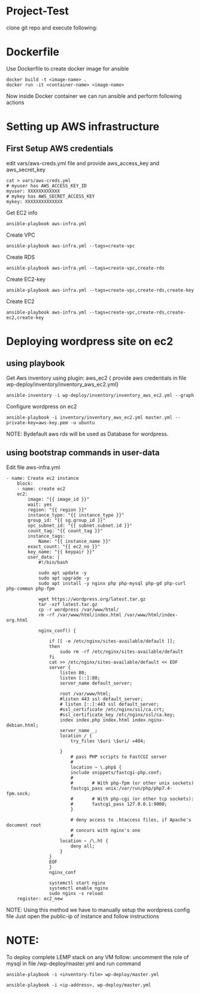 # Project-Test

clone git repo and execute following:

# Dockerfile
Use Dockerfile to create docker image for ansible 

    docker build -t <image-name> .
    docker run -it <container-name> <image-name>

Now inside Docker container we can run ansible and perform following actions
# Setting up AWS infrastructure
## First Setup AWS credentials
edit vars/aws-creds.yml file and provide aws_access_key and aws_secret_key

    cat > vars/aws-creds.yml
    # myuser has AWS_ACCESS_KEY_ID
    myuser: XXXXXXXXXXXX
    # mykey has AWS_SECRET_ACCESS_KEY
    mykey: XXXXXXXXXXXXXX
 
Get EC2 info

    ansible-playbook aws-infra.yml

Create VPC

    ansible-playbook aws-infra.yml --tags=create-vpc

Create RDS

    ansible-playbook aws-infra.yml --tags=create-vpc,create-rds

Create EC2-key

    ansible-playbook aws-infra.yml --tags=create-vpc,create-rds,create-key

Create EC2

    ansible-playbook aws-infra.yml --tags=create-vpc,create-rds,create-ec2,create-key

# Deploying wordpress site on ec2 
## using playbook

Get Aws inventory using plugin: aws_ec2 { provide aws credentials in file wp-deploy/inventory/inventory_aws_ec2.yml}

    ansible-inventory -i wp-deploy/inventory/inventory_aws_ec2.yml --graph
Configure wordpress on ec2

    ansible-playbook -i inventory/inventory_aws_ec2.yml master.yml --private-key=aws-key.pem -u ubuntu 
NOTE:
Bydefault aws rds will be used as Database for wordpress.

## using bootstrap commands in user-data

Edit file aws-infra.yml

    - name: Create ec2 instance
        block:
        - name: create ec2
        ec2:
            image: "{{ image_id }}"
            wait: yes
            region: "{{ region }}"
            instance_type: "{{ instance_type }}"
            group_id: "{{ sg.group_id }}"
            vpc_subnet_id: "{{ subnet.subnet.id }}"
            count_tag: "{{ count_tag }}"
            instance_tags:
                Name: "{{ instance_name }}"
            exact_count: "{{ ec2_no }}"
            key_name: "{{ keypair }}"
            user_data: |
                #!/bin/bash

                sudo apt update -y
                sudo apt upgrade -y
                sudo apt install -y nginx php php-mysql php-gd php-curl php-common php-fpm

                wget https://wordpress.org/latest.tar.gz
                tar -xzf latest.tar.gz
                cp -r wordpress /var/www/html/
                rm -rf /var/www/html/index.html /var/www/html/index-org.html

                nginx_conf() {
                
                    if [[ -e /etc/nginx/sites-available/default ]];
                    then
                        sudo rm -rf /etc/nginx/sites-available/default
                    fi
                    cat >> /etc/nginx/sites-available/default << EOF
                    server {
                        listen 80;
                        listen [::]:80;
                        server_name default_server;

                        root /var/www/html;
                        #listen 443 ssl default_server;
                        # listen [::]:443 ssl default_server;
                        #ssl_certificate /etc/nginx/ssl/ca.crt;
                        #ssl_certificate_key /etc/nginx/ssl/ca.key;
                        index index.php index.html index.nginx-debian.html;
                        server_name _;
                        location / {
                            try_files \$uri \$uri/ =404;

                        }
                            # pass PHP scripts to FastCGI server
                            #
                            location ~ \.php$ {
                            include snippets/fastcgi-php.conf;
                            #
                            #       # With php-fpm (or other unix sockets)
                            fastcgi_pass unix:/var/run/php/php7.4-fpm.sock;
                            #       # With php-cgi (or other tcp sockets):
                            #       fastcgi_pass 127.0.0.1:9000;
                            }

                            # deny access to .htaccess files, if Apache's document root
                            # concurs with nginx's one
                            #
                        location ~ /\.ht {
                            deny all;
                        }
                    }
                    EOF
                    }
                    nginx_conf

                    systemctl start nginx
                    systemctl enable nginx
                    sudo nginx -s reload
        register: ec2_new
NOTE:
Using this method we have to manually setup the wordpress config file
Just open the public-ip of instance and follow instructions

# NOTE:
To deploy complete LEMP stack on any VM follow:
uncomment the role of mysql in file /wp-deploy/master.yml
and run command

    ansible-playbook -i <inventory-file> wp-deploy/master.yml

    ansible-playbook -i <ip-address>, wp-deploy/master.yml